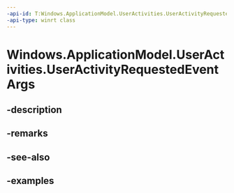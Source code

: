 ```yaml
---
-api-id: T:Windows.ApplicationModel.UserActivities.UserActivityRequestedEventArgs
-api-type: winrt class
---
```


<!-- Class syntax.
public class UserActivityRequestedEventArgs 
-->

# Windows.ApplicationModel.UserActivities.UserActivityRequestedEventArgs

## -description

## -remarks

## -see-also

## -examples

